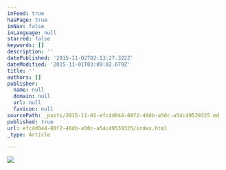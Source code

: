 ```yaml
---
inFeed: true
hasPage: true
inNav: false
inLanguage: null
starred: false
keywords: []
description: ''
datePublished: '2015-11-02T02:13:27.322Z'
dateModified: '2015-11-01T03:09:02.679Z'
title: ''
authors: []
publisher:
  name: null
  domain: null
  url: null
  favicon: null
sourcePath: _posts/2015-11-02-efc4d044-88f2-46db-a50c-a54c49539325.md
published: true
url: efc4d044-88f2-46db-a50c-a54c49539325/index.html
_type: Article

---
```

![](https://the-grid-user-content.s3-us-west-2.amazonaws.com/539c499a-5833-4d9f-ae81-fefe9a49d56e.jpg)